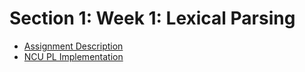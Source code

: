 # Section 1: Week 1: Lexical Parsing

- [Assignment Description](Assignment.md)
- [NCU PL Implementation](src/natetorio.us)